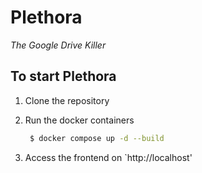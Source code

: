 # Plethora
*The Google Drive Killer*

## To start Plethora ##
1. Clone the repository

2. Run the docker containers
   ```bash
    $ docker compose up -d --build
   ```
3. Access the frontend on `http://localhost'


